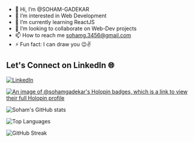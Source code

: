 - 👋 Hi, I’m @SOHAM-GADEKAR
- 👀 I’m interested in Web Development
- 🌱 I’m currently learning ReactJS
- 💞️ I’m looking to collaborate on Web-Dev projects
- 📫 How to reach me sohamg.3456@gmail.com
- ⚡ Fun fact: I can draw you 😉✌️

## Let's Connect on LinkedIn 🌐
[![LinkedIn](https://img.shields.io/badge/LinkedIn-Connect-blue?style=for-the-badge&logo=linkedin)](https://www.linkedin.com/in/soham-gadekar-009460257/)

[![An image of @sohamgadekar's Holopin badges, which is a link to view their full Holopin profile](https://holopin.me/sohamgadekar)](https://holopin.io/@sohamgadekar)

![Soham's GitHub stats](https://github-readme-stats.vercel.app/api?username=SOHAM-GADEKAR&show_icons=true&theme=radical&cache_seconds=86400)

![Top Languages](https://github-readme-stats.vercel.app/api/top-langs/?username=SOHAM-GADEKAR&layout=compact&theme=tokyonight&cache_seconds=86400)

![GitHub Streak](https://github-readme-streak-stats.herokuapp.com/?user=SOHAM-GADEKAR&theme=highcontrast&cache_seconds=86400)

<!---
SOHAM-GADEKAR/SOHAM-GADEKAR is a ✨ special ✨ repository because its `README.md` (this file) appears on your GitHub profile.
You can click the Preview link to take a look at your changes.
--->
